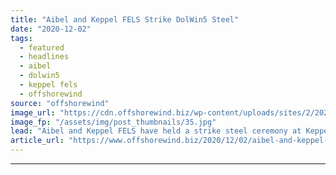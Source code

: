 ```yaml
---
title: "Aibel and Keppel FELS Strike DolWin5 Steel"
date: "2020-12-02"
tags: 
  - featured
  - headlines
  - aibel
  - dolwin5
  - keppel fels
  - offshorewind
source: "offshorewind"
image_url: "https://cdn.offshorewind.biz/wp-content/uploads/sites/2/2020/12/02132002/Aibel-and-Keppel-FELS-Strike-DolWin5-Steel.jpg"
image_fp: "/assets/img/post_thumbnails/35.jpg"
lead: "Aibel and Keppel FELS have held a strike steel ceremony at Keppel FELS’ shipyard"
article_url: "https://www.offshorewind.biz/2020/12/02/aibel-and-keppel-fels-strike-dolwin5-steel/"
---
```


---

